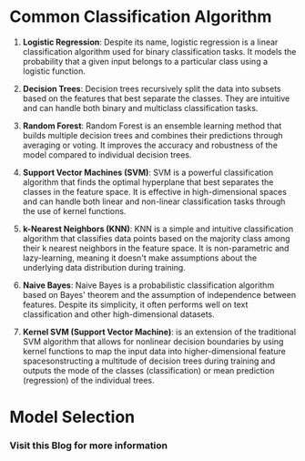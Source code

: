 <h1>Common Classification Algorithm</h1>

1. **Logistic Regression**: Despite its name, logistic regression is a linear classification algorithm used for binary classification tasks. It models the probability that a given input belongs to a particular class using a logistic function.

2. **Decision Trees**: Decision trees recursively split the data into subsets based on the features that best separate the classes. They are intuitive and can handle both binary and multiclass classification tasks.

3. **Random Forest**: Random Forest is an ensemble learning method that builds multiple decision trees and combines their predictions through averaging or voting. It improves the accuracy and robustness of the model compared to individual decision trees.

4. **Support Vector Machines (SVM)**: SVM is a powerful classification algorithm that finds the optimal hyperplane that best separates the classes in the feature space. It is effective in high-dimensional spaces and can handle both linear and non-linear classification tasks through the use of kernel functions.

5. **k-Nearest Neighbors (KNN)**: KNN is a simple and intuitive classification algorithm that classifies data points based on the majority class among their k nearest neighbors in the feature space. It is non-parametric and lazy-learning, meaning it doesn't make assumptions about the underlying data distribution during training.

6. **Naive Bayes**: Naive Bayes is a probabilistic classification algorithm based on Bayes' theorem and the assumption of independence between features. Despite its simplicity, it often performs well on text classification and other high-dimensional datasets.

7. **Kernel SVM (Support Vector Machine)**: is an extension of the traditional SVM algorithm that allows for nonlinear decision boundaries by using kernel functions to map the input data into higher-dimensional feature spacesonstructing a multitude of decision trees during training and outputs the mode of the classes (classification) or mean prediction (regression) of the individual trees.

<h1>Model Selection</h1>

<h3>Visit this Blog for more information</h3>
